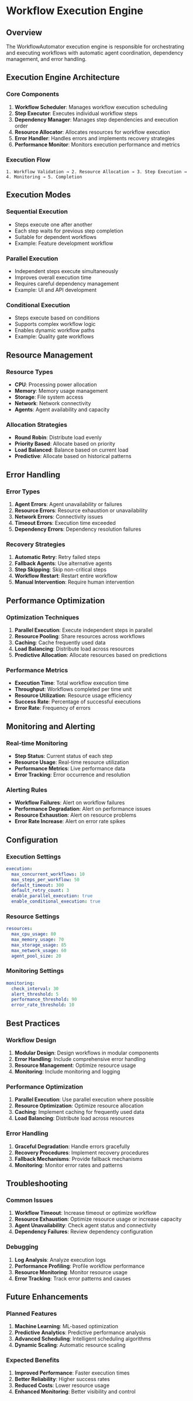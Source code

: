 # Workflow Execution Engine

## Overview
The WorkflowAutomator execution engine is responsible for orchestrating and executing workflows with automatic agent coordination, dependency management, and error handling.

## Execution Engine Architecture

### Core Components
1. **Workflow Scheduler**: Manages workflow execution scheduling
2. **Step Executor**: Executes individual workflow steps
3. **Dependency Manager**: Manages step dependencies and execution order
4. **Resource Allocator**: Allocates resources for workflow execution
5. **Error Handler**: Handles errors and implements recovery strategies
6. **Performance Monitor**: Monitors execution performance and metrics

### Execution Flow
```
1. Workflow Validation → 2. Resource Allocation → 3. Step Execution → 4. Monitoring → 5. Completion
```

## Execution Modes

### Sequential Execution
- Steps execute one after another
- Each step waits for previous step completion
- Suitable for dependent workflows
- Example: Feature development workflow

### Parallel Execution
- Independent steps execute simultaneously
- Improves overall execution time
- Requires careful dependency management
- Example: UI and API development

### Conditional Execution
- Steps execute based on conditions
- Supports complex workflow logic
- Enables dynamic workflow paths
- Example: Quality gate workflows

## Resource Management

### Resource Types
- **CPU**: Processing power allocation
- **Memory**: Memory usage management
- **Storage**: File system access
- **Network**: Network connectivity
- **Agents**: Agent availability and capacity

### Allocation Strategies
- **Round Robin**: Distribute load evenly
- **Priority Based**: Allocate based on priority
- **Load Balanced**: Balance based on current load
- **Predictive**: Allocate based on historical patterns

## Error Handling

### Error Types
1. **Agent Errors**: Agent unavailability or failures
2. **Resource Errors**: Resource exhaustion or unavailability
3. **Network Errors**: Connectivity issues
4. **Timeout Errors**: Execution time exceeded
5. **Dependency Errors**: Dependency resolution failures

### Recovery Strategies
1. **Automatic Retry**: Retry failed steps
2. **Fallback Agents**: Use alternative agents
3. **Step Skipping**: Skip non-critical steps
4. **Workflow Restart**: Restart entire workflow
5. **Manual Intervention**: Require human intervention

## Performance Optimization

### Optimization Techniques
1. **Parallel Execution**: Execute independent steps in parallel
2. **Resource Pooling**: Share resources across workflows
3. **Caching**: Cache frequently used data
4. **Load Balancing**: Distribute load across resources
5. **Predictive Allocation**: Allocate resources based on predictions

### Performance Metrics
- **Execution Time**: Total workflow execution time
- **Throughput**: Workflows completed per time unit
- **Resource Utilization**: Resource usage efficiency
- **Success Rate**: Percentage of successful executions
- **Error Rate**: Frequency of errors

## Monitoring and Alerting

### Real-time Monitoring
- **Step Status**: Current status of each step
- **Resource Usage**: Real-time resource utilization
- **Performance Metrics**: Live performance data
- **Error Tracking**: Error occurrence and resolution

### Alerting Rules
- **Workflow Failures**: Alert on workflow failures
- **Performance Degradation**: Alert on performance issues
- **Resource Exhaustion**: Alert on resource problems
- **Error Rate Increase**: Alert on error rate spikes

## Configuration

### Execution Settings
```yaml
execution:
  max_concurrent_workflows: 10
  max_steps_per_workflow: 50
  default_timeout: 300
  default_retry_count: 3
  enable_parallel_execution: true
  enable_conditional_execution: true
```

### Resource Settings
```yaml
resources:
  max_cpu_usage: 80
  max_memory_usage: 70
  max_storage_usage: 85
  max_network_usage: 60
  agent_pool_size: 20
```

### Monitoring Settings
```yaml
monitoring:
  check_interval: 30
  alert_threshold: 5
  performance_threshold: 90
  error_rate_threshold: 10
```

## Best Practices

### Workflow Design
1. **Modular Design**: Design workflows in modular components
2. **Error Handling**: Include comprehensive error handling
3. **Resource Management**: Optimize resource usage
4. **Monitoring**: Include monitoring and logging

### Performance Optimization
1. **Parallel Execution**: Use parallel execution where possible
2. **Resource Optimization**: Optimize resource allocation
3. **Caching**: Implement caching for frequently used data
4. **Load Balancing**: Distribute load across resources

### Error Handling
1. **Graceful Degradation**: Handle errors gracefully
2. **Recovery Procedures**: Implement recovery procedures
3. **Fallback Mechanisms**: Provide fallback mechanisms
4. **Monitoring**: Monitor error rates and patterns

## Troubleshooting

### Common Issues
1. **Workflow Timeout**: Increase timeout or optimize workflow
2. **Resource Exhaustion**: Optimize resource usage or increase capacity
3. **Agent Unavailability**: Check agent status and connectivity
4. **Dependency Failures**: Review dependency configuration

### Debugging
1. **Log Analysis**: Analyze execution logs
2. **Performance Profiling**: Profile workflow performance
3. **Resource Monitoring**: Monitor resource usage
4. **Error Tracking**: Track error patterns and causes

## Future Enhancements

### Planned Features
1. **Machine Learning**: ML-based optimization
2. **Predictive Analytics**: Predictive performance analysis
3. **Advanced Scheduling**: Intelligent scheduling algorithms
4. **Dynamic Scaling**: Automatic resource scaling

### Expected Benefits
1. **Improved Performance**: Faster execution times
2. **Better Reliability**: Higher success rates
3. **Reduced Costs**: Lower resource usage
4. **Enhanced Monitoring**: Better visibility and control 